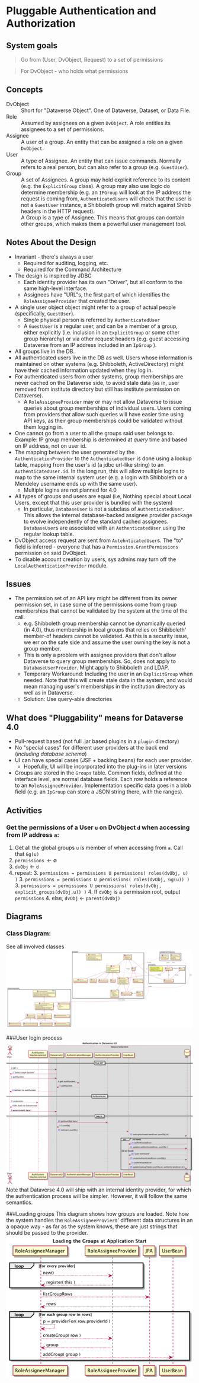 # Pluggable Authentication and Authorization

## System goals

> Go from (User, DvObject, Request) to a set of permissions

> For DvObject - who holds what permissions

## Concepts
<dl>
    <dt>DvObject</dt>
    <dd>Short for "Dataverse Object". One of Dataverse, Dataset, or Data File.</dd>
    <dt>Role</dt>
    <dd>Assumed by assignees on a given <code>DvObject</code>. A role entitles its assignees to a set of permissions.</dd>
    <dt>Assignee</dt>
    <dd>A user of a group. An entity that can be assigned a role on a given <code>DvObject</code>.</dd>
    <dt>User</dt>
    <dd>A type of Assignee. An entity that can issue commands. Normally refers to a real person, but can also refer to a group (e.g. <code>GuestUser</code>).</dd>
    <dt>Group</dt>
    <dd>A set of Assignees. A group may hold explicit reference to its content (e.g. the <code>ExplicitGroup</code> class). A group may also use logic do determine membership (e.g. an <code>IPGroup</code> will look at the IP address the request is coming from, <code>AuthenticatedUsers</code> will check that the user is not a <code>GuestUser</code> instance, a Shibboleth group will match against Shibb headers in the HTTP request). <br/>
    A Group is a type of Assignee. This means that groups can contain other groups, which makes them a powerful user management tool.</dd>
</dl>

## Notes About the Design
* Invariant - there's always a user
    - Required for auditing, logging, etc.
    - Required for the Command Architecture
* The design is inspired by JDBC
    * Each identity provider has its own "Driver", but all conform to the same high-level interface.
    * Assignees have "URL"s, the first part of which identifies the `RoleAssigneeProvider` that created the user.
* A single user object object might refer to a group of actual people (specifically, `GuestUser`). 
    - Single physical person is referred by `AuthenticatedUser`
    - A `GuestUser` is a regular user, and can be a member of a group, either explicitly (i.e. inclusion in an `ExplicitGroup` or some other group hierarchy) or via other request headers (e.g. guest accessing Dataverse from an IP address included in an `IpGroup` ).
* All groups live in the DB.
* All authenticated users live in the DB as well. Users whose information is maintained on other systems (e.g. Shibboleth, ActiveDirectory) might have their cached information updated when they log in.
* For authenticated users from other systems, group memberships are never cached on the Dataverse side, to avoid stale data (as in, user removed from institute directory but still has institute permission on Dataverse).
    - A `RoleAssigneeProvider` may or may not allow Dataverse to issue queries about group memberships of individual users. Users coming from providers that allow such queries will have easier time using API keys, as their group memberships could be validated without them logging in.
* One cannot go from a user to all the groups said user belongs to. Example: IP group membership is determined at *query* time and based on IP address, not on user id.
* The mapping between the user generated by the `AuthenticationProvider` to the `AuthenticatedUser` is done using a lookup table, mapping from the user's id (a jdbc url-like string) to an `AuthenticatedUser.id`. In the long run, this will allow multiple logins to map to the same internal system user (e.g. a login with Shibboleth or a Mendeley username ends up with the same user).
    - Multiple logins are not planned for 4.0
* All types of groups and users are equal (i.e, Nothing special about Local Users, except that this user provider is bundled with the system)
    - In particular, `DatabaseUser` is not a subclass of `AuthenticatedUser`. This allows the internal database-backed assignee provider package to evolve independently of the standard cached assignees. `DatabaseUser`s are associated with an `AuthenticatedUser` using the regular lookup table.
* DvObject access request are sent from `AutehnticatedUser`s. The "to" field is inferred - everyone that has a `Permission.GrantPermissions` permission on said DvObject.
* To disable account creation by users, sys admins may turn off the `LocalAuthenticationProvider` module.

## Issues
* The permission set of an API key might be different from its owner permission set, in case some of the permissions come from group memberships that cannot be validated by the system at the time of the call.
    - e.g. Shibboleth group membership cannot be dynamically queried (in 4.0), thus membership in local groups that relies on Shibboleth' member-of headers cannot be validated. As this is a security issue, we err on the safe side and assume the user owning the key is not a group member.
    - This is only a problem with assignee providers that don't allow Dataverse to query group memberships. So, does not apply to `DatabaseUserProvider`. Might apply to Shibboleth and LDAP.
    - Temporary Workaround: Including the user in an `ExplicitGroup` when needed. Note that this will create stale data in the system, and would mean managing user's memberships in the institution directory as well as in Dataverse.
    - Solution: Use query-able directories

## What does "Pluggability" means for Dataverse 4.0
* Pull-request based (not full .jar based plugins in a `plugin` directory)
* No "special cases" for different user providers at the back end (*including database schema*)
* UI can have special cases (JSF + backing beans) for each user provider.
    - Hopefully, UI will be incorporated into the plug-ins in later versions
* Groups are stored in the `Groups` table. Common fields, defined at the interface level, are normal database fields. Each row holds a reference to an `RoleAssigneeProvider`. Implementation specific data goes in a blob field (e.g. an `IpGroup` can store a JSON string there, with the ranges).

## Activities
### Get the permissions of a User `u` on DvObject `d` when accessing from IP address `a`:
1. Get all the global groups `u` is member of when accessing from `a`. Call that `Gg(u)` 
2. `permissions `&larr; &empty;
3. `dvObj` &larr; `d`
2. repeat:
    3. `permissions = permissions U permissions( roles(dvObj, u) )`
    3. `permissions = permissions U permissions( roles(dvObj, Gg(u)) )`
    3. `permissions = permissions U permissions( roles(dvObj, explicit_groups(dvObj,u)) )`
    4. If `dvObj` is a permission root, output `permissions`
    4. else, `dvObj` &larr; `parent(dvObj)`

## Diagrams
### Class Diagram:
See all involved classes
![Class Diagram](UsersAndGroups.png)

###User login process
![User login](userLogin.png)
Note that Dataverse 4.0 will ship with an internal identity provider, for which the authentication process will be simpler. However, it will follow the same semantics. 

###Loading groups
This diagram shows how groups are loaded. Note how the system handles the `RoleAssigneeProvier`s' different data structures in an a opaque way - as far as the system knows, these are just strings that should be passed to the provider.
![Loading groups](loadGroups.png)
